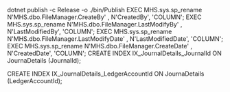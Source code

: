 dotnet publish -c Release -o ./bin/Publish
EXEC MHS.sys.sp_rename N'MHS.dbo.FileManager.CreateBy' , N'CreatedBy', 'COLUMN';
EXEC MHS.sys.sp_rename N'MHS.dbo.FileManager.LastModifyBy' , N'LastModifiedBy', 'COLUMN';
EXEC MHS.sys.sp_rename N'MHS.dbo.FileManager.LastModifyDate' , N'LastModifiedDate', 'COLUMN';
EXEC MHS.sys.sp_rename N'MHS.dbo.FileManager.CreateDate' , N'CreatedDate', 'COLUMN';
CREATE INDEX IX_JournalDetails_JournalId ON JournaDetails (JournalId);


CREATE INDEX IX_JournalDetails_LedgerAccountId ON JournaDetails (LedgerAccountId);